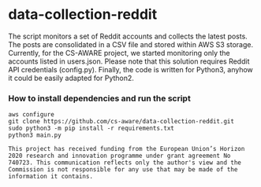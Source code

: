 # data-collection-reddit

The script monitors a set of Reddit accounts and collects the latest posts. The posts are consolidated in a CSV file and stored within AWS S3 storage.
Currently, for the CS-AWARE project, we started monitoring only the accounts listed in users.json. Please note that this solution requires Reddit API credentials (config.py).
Finally, the code is written for Python3, anyhow it could be easily adapted for Python2.

### How to install dependencies and run the script

```console
aws configure
git clone https://github.com/cs-aware/data-collection-reddit.git
sudo python3 -m pip install -r requirements.txt 
python3 main.py
```

`This project has received funding from the European Union’s Horizon 2020 research and innovation programme under grant agreement No 740723. This communication reflects only the author's view and the Commission is not responsible for any use that may be made of the information it contains.
`

